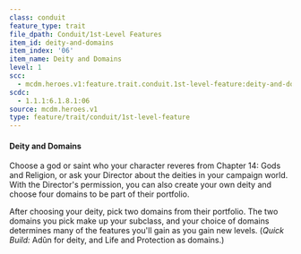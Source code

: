 ```yaml
---
class: conduit
feature_type: trait
file_dpath: Conduit/1st-Level Features
item_id: deity-and-domains
item_index: '06'
item_name: Deity and Domains
level: 1
scc:
  - mcdm.heroes.v1:feature.trait.conduit.1st-level-feature:deity-and-domains
scdc:
  - 1.1.1:6.1.8.1:06
source: mcdm.heroes.v1
type: feature/trait/conduit/1st-level-feature
---
```


#### Deity and Domains

Choose a god or saint who your character reveres from Chapter 14: Gods and Religion, or ask your Director about the deities in your campaign world. With the Director's permission, you can also create your own deity and choose four domains to be part of their portfolio.

After choosing your deity, pick two domains from their portfolio. The two domains you pick make up your subclass, and your choice of domains determines many of the features you'll gain as you gain new levels. (*Quick Build:* Adûn for deity, and Life and Protection as domains.)

